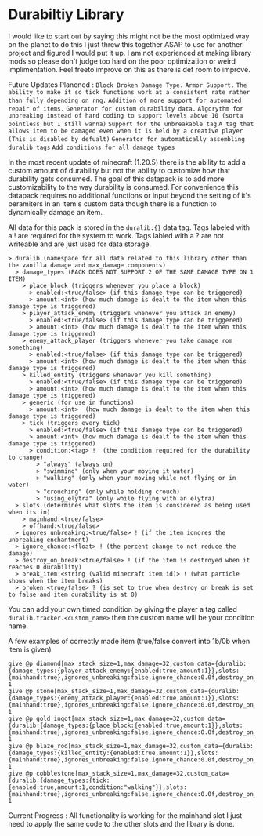 # Durabiltiy Library
I would like to start out by saying this might not be the most optimized way on the planet to do this I just threw this together ASAP to use for another project and figured I would put it up. I am not experienced at making library mods so please don't judge too hard on the poor optimization or weird implimentation. Feel freeto improve on this as there is def room to improve.

Future Updates Planened :
``Block Broken Damage Type.``
``Armor Support.``
``The ability to make it so tick functions work at a consistent rate rather than fully depending on rng.``
``Addition of more support for automated repair of items.``
``Generator for custom durability data.``
``Algorythm for unbreaking instead of hard coding to support levels above 10 (sorta pointless but I still wanna)`` 
``Support for the unbreakable tag``
``A tag that allows item to be damaged even when it is held by a creative player (This is disabled by defualt)``
``Generator for automatically assembling duralib tags``
``Add conditions for all damage types``

In the most recent update of minecraft (1.20.5) there is the ability to add a custom amount of durability but not the ability to customize how that durability gets consumed. The goal of this datapack is to add more customizability to the way durability is consumed.
For convenience this datapack requires no additional functions or input beyond the setting of it's peramiters in an item's custom data though there is a function to dynamically damage an item.

All data for this pack is stored in the `duralib:{}` data tag.
Tags labeled with a ! are required for the system to work.
Tags labled with a ? are not writeable and are just used for data storage.

````
> duralib (namespace for all data related to this library other than the vanilla damage and max_damage components)
  > damage_types (PACK DOES NOT SUPPORT 2 OF THE SAME DAMAGE TYPE ON 1 ITEM)
    > place_block (triggers whenever you place a block)
      > enabled:<true/false> (if this damage type can be triggered)
      > amount:<int> (how much damage is dealt to the item when this damage type is triggered)
    > player_attack_enemy (triggers whenever you attack an enemy)
      > enabled:<true/false> (if this damage type can be triggered)
      > amount:<int> (how much damage is dealt to the item when this damage type is triggered)
    > enemy_attack_player (triggers whenever you take damage rom something)
      > enabled:<true/false> (if this damage type can be triggered)
      > amount:<int> (how much damage is dealt to the item when this damage type is triggered)
    > killed_entity (triggers whenever you kill something)
      > enabled:<true/false> (if this damage type can be triggered)
      > amount:<int> (how much damage is dealt to the item when this damage type is triggered)
    > generic (for use in functions)
      > amount:<int>  (how much damage is dealt to the item when this damage type is triggered)
    > tick (triggers every tick)
      > enabled:<true/false> (if this damage type can be triggered)
      > amount:<int> (how much damage is dealt to the item when this damage type is triggered)
      > condition:<tag> !  (the condition required for the durability to change)
        > "always" (always on)
        > "swimming" (only when your moving it water)
        > "walking" (only when your moving while not flying or in water)
        > "crouching" (only while holding crouch)
        > "using_elytra" (only while flying with an elytra)
  > slots (determines what slots the item is considered as being used when its in)
    > mainhand:<true/false>
    > offhand:<true/false>
  > ignores_unbreaking:<true/false> ! (if the item ignores the unbreaking enchantment)
  > ignore_chance:<float> ! (the percent change to not reduce the damage)
  > destroy_on_break:<true/false> ! (if the item is destroyed when it reaches 0 durability)
  > break_item:<string (valid minecraft item id)> ! (what particle shows when the item breaks)
  > broken:<true/false> ? (is set to true when destroy_on_break is set to false and item durability is at 0)
````
You can add your own timed condition by giving the player a tag called `duralib.tracker.<custom_name>` then the custom name will be your condition name.



A few examples of correctly made item (true/false convert into 1b/0b when item is given)
````mcfunction
give @p diamond[max_stack_size=1,max_damage=32,custom_data={duralib:{damage_types:{player_attack_enemy:{enabled:true,amount:1}},slots:{mainhand:true},ignores_unbreaking:false,ignore_chance:0.0f,destroy_on_break:true,break_item:"minecraft:diamond"}}] 1
give @p stone[max_stack_size=1,max_damage=32,custom_data={duralib:{damage_types:{enemy_attack_player:{enabled:true,amount:1}},slots:{mainhand:true},ignores_unbreaking:false,ignore_chance:0.0f,destroy_on_break:true,break_item:"minecraft:diamond"}}] 1
give @p gold_ingot[max_stack_size=1,max_damage=32,custom_data={duralib:{damage_types:{place_block:{enabled:true,amount:1}},slots:{mainhand:true},ignores_unbreaking:false,ignore_chance:0.0f,destroy_on_break:true,break_item:"minecraft:diamond"}}] 1
give @p blaze_rod[max_stack_size=1,max_damage=32,custom_data={duralib:{damage_types:{killed_entity:{enabled:true,amount:1}},slots:{mainhand:true},ignores_unbreaking:false,ignore_chance:0.0f,destroy_on_break:true,break_item:"minecraft:diamond"}}] 1
give @p cobblestone[max_stack_size=1,max_damage=32,custom_data={duralib:{damage_types:{tick:{enabled:true,amount:1,condition:"walking"}},slots:{mainhand:true},ignores_unbreaking:false,ignore_chance:0.0f,destroy_on_break:true,break_item:"minecraft:diamond"}}] 1
```` 


Current Progress : All functionality is working for the mainhand slot I just need to apply the same code to the other slots and the library is done.
